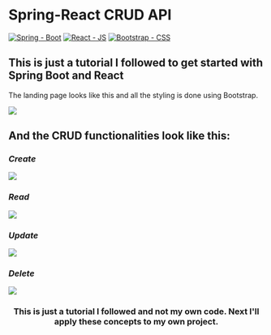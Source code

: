<h1> Spring-React CRUD API </h1> 


[![Spring - Boot](https://img.shields.io/static/v1?label=Spring&message=Boot&color=2ea44f&style=for-the-badge&logo=Spring)](https://spring.io/) [![React - JS](https://img.shields.io/static/v1?label=React&message=JS&color=lightblue&style=for-the-badge&logo=React)](https://reactjs.org/) [![Bootstrap - CSS](https://img.shields.io/static/v1?label=Bootstrap&message=CSS&color=purple&style=for-the-badge&logo=Bootstrap)](https://getbootstrap.com/) 

<h2> This is just a tutorial I followed to get started with Spring Boot and React </h2>

<p> The landing page looks like this and all the styling is done using Bootstrap. </p>

<img src="https://user-images.githubusercontent.com/44103446/209985034-5537b4c0-9015-40f4-8282-be571a4642f7.png"></img>

<h2> And the CRUD functionalities look like this: </h2> 

<h3><em>Create</em></h3>

<img src="https://user-images.githubusercontent.com/44103446/209985431-eb3edcb1-b3b5-40d0-a3e9-1d298352e97e.png"></img>

<h3><em>Read</em></h3>

<img src="https://user-images.githubusercontent.com/44103446/209985625-6bff90eb-7bcc-4408-93d4-9d4541438b19.png"></img>

<h3><em>Update</em></h3>

<img src="https://user-images.githubusercontent.com/44103446/209985533-7b303390-d3fc-49e6-a5f0-53bd69860a2d.png"></img>

<h3><em>Delete</em></h3>

<img src="https://user-images.githubusercontent.com/44103446/209985917-e275e77a-cfec-4494-b915-ea779f49cc42.png"></img>


<h3 align="center"> This is just a tutorial I followed and not my own code. Next I'll apply these concepts to my own project. </h3>

